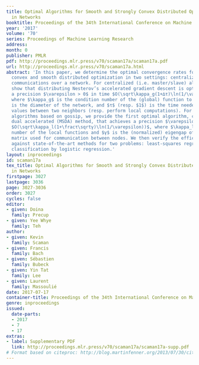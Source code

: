 ```yaml
---
title: Optimal Algorithms for Smooth and Strongly Convex Distributed Optimization
  in Networks
booktitle: Proceedings of the 34th International Conference on Machine Learning
year: '2017'
volume: '70'
series: Proceedings of Machine Learning Research
address: 
month: 0
publisher: PMLR
pdf: http://proceedings.mlr.press/v70/scaman17a/scaman17a.pdf
url: http://proceedings.mlr.press/v70/scaman17a.html
abstract: 'In this paper, we determine the optimal convergence rates for strongly
  convex and smooth distributed optimization in two settings: centralized and decentralized
  communications over a network. For centralized (i.e. master/slave) algorithms, we
  show that distributing Nesterov’s accelerated gradient descent is optimal and achieves
  a precision $\varepsilon > 0$ in time $O(\sqrt\kappa_g(1+∆τ)\ln(1/\varepsilon))$,
  where $\kappa_g$ is the condition number of the (global) function to optimize, $∆$
  is the diameter of the network, and $τ$ (resp. $1$) is the time needed to communicate
  values between two neighbors (resp. perform local computations). For decentralized
  algorithms based on gossip, we provide the first optimal algorithm, called the multi-step
  dual accelerated (MSDA) method, that achieves a precision $\varepsilon > 0$ in time
  $O(\sqrt\kappa_l(1+\fracτ\sqrtγ)\ln(1/\varepsilon))$, where $\kappa_l$ is the condition
  number of the local functions and $γ$ is the (normalized) eigengap of the gossip
  matrix used for communication between nodes. We then verify the efficiency of MSDA
  against state-of-the-art methods for two problems: least-squares regression and
  classification by logistic regression.'
layout: inproceedings
id: scaman17a
tex_title: Optimal Algorithms for Smooth and Strongly Convex Distributed Optimization
  in Networks
firstpage: 3027
lastpage: 3036
page: 3027-3036
order: 3027
cycles: false
editor:
- given: Doina
  family: Precup
- given: Yee Whye
  family: Teh
author:
- given: Kevin
  family: Scaman
- given: Francis
  family: Bach
- given: Sébastien
  family: Bubeck
- given: Yin Tat
  family: Lee
- given: Laurent
  family: Massoulié
date: 2017-07-17
container-title: Proceedings of the 34th International Conference on Machine Learning
genre: inproceedings
issued:
  date-parts:
  - 2017
  - 7
  - 17
extras:
- label: Supplementary PDF
  link: http://proceedings.mlr.press/v70/scaman17a/scaman17a-supp.pdf
# Format based on citeproc: http://blog.martinfenner.org/2013/07/30/citeproc-yaml-for-bibliographies/
---
```

